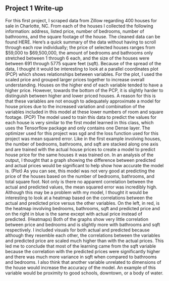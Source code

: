 ## Project 1 Write-up
  For this first project, I scraped data from Zillow regarding 400 houses for sale in Charlotte, NC. From each of the houses I collected the following information: address, listed price, number of bedrooms, number of bathrooms, and the square footage of the house. The cleaned data can be found HERE. Here’s a quick summary of the data without having to scroll through each row individually; the price of selected houses ranges from $59,000 to $69,500,000, the amount of bedrooms and bathrooms only stretched between 1 through 6 each, and the size of the houses were between 691 through 5775 square feet (sqft). Because of the spread of the data, I thought it would be interesting to look at a parallel coordinates plot (PCP) which shows relationships between variables. For the plot, I used the scaled price and grouped larger prices together to increase overall understanding. Houses on the higher end of each variable tended to have a higher price. However, towards the bottom of the PCP, it is slightly harder to distinguish between higher and lower priced houses. A reason for this is that these variables are not enough to adequately approximate a model for house prices due to the increased variation and combination of the variables included in this model at these lower numbers of room and square footage. 
(PCP)
  The model used to train this data to predict the values for each house is very similar to the first model learned in this class, which uses the Tensorflow package and only contains one Dense layer. The optimizer used for this project was sgd and the loss function used for this project was mean squared error. Like in the first example involving houses, the number of bedrooms, bathrooms, and sqft are stacked along one axis and are trained with the actual house prices to create a model to predict house price for the same houses it was trained on. In an analysis of the output, I thought that a graph showing the difference between predicted and actual prices would be significant to help show how accurate the model is.
(Plot)
  As you can see, this model was not very good at predicting the price of the houses based on the number of bedrooms, bathrooms, and total square foot. Not only is there no apparent correlation between the actual and predicted values, the mean squared error was incredibly high. Although this may be a problem with my model, I thought it would be interesting to look at a heatmap based on the correlations between the actual and predicted price versus the other variables. On the left, in red, is the heatmap involving bedrooms, bathrooms, sqft and predicted price and on the right in blue is the same except with actual price instead of predicted. 
(Heatmaps)
  Both of the graphs show very little correlation between price and bedrooms and is slightly more with bathrooms and sqft respectively. I included visuals for both actual and predicted because although they resemble each other, the correlations between the variables and predicted price are scaled much higher than with the actual prices. This led me to conclude that most of the learning came from the sqft variable because the correlation with the predicted prices were significantly higher and there was much more variance in sqft when compared to bathrooms and bedrooms. I also think that another variable unrelated to dimensions of the house would increase the accuracy of the model. An example of this variable would be proximity to good schools, downtown, or a body of water.  
